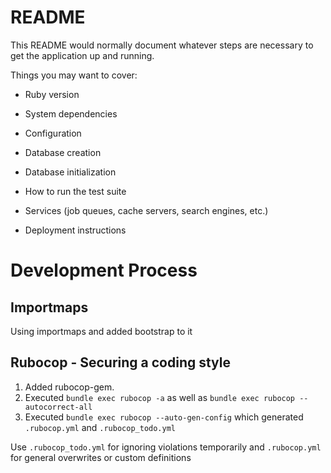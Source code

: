 # README

This README would normally document whatever steps are necessary to get the
application up and running.

Things you may want to cover:

* Ruby version

* System dependencies

* Configuration

* Database creation

* Database initialization

* How to run the test suite

* Services (job queues, cache servers, search engines, etc.)

* Deployment instructions

# Development Process

## Importmaps

Using importmaps and added bootstrap to it

## Rubocop - Securing a coding style

1. Added rubocop-gem.
2. Executed ``bundle exec rubocop -a`` as well as ``bundle exec rubocop --autocorrect-all``
3. Executed ``bundle exec rubocop --auto-gen-config`` which generated `.rubocop.yml` and `.rubocop_todo.yml`

Use `.rubocop_todo.yml` for ignoring violations temporarily and `.rubocop.yml` for general overwrites or custom definitions

